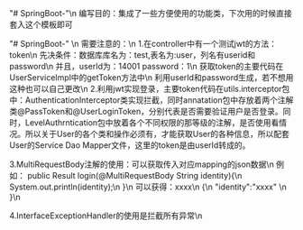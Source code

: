 "# SpringBoot-"\n 
编写目的：集成了一些方便使用的功能类，下次用的时候直接套入这个模板即可

"# SpringBoot-" \n
需要注意的：\n
1.在controller中有一个测试jwt的方法：token\n
先决条件：数据库库名为：test,表名为:user，列名有userid和password\n
并且，userId为：14001 password：1\n
获取token的主要代码在UserServiceImpl中的getToken方法中\n
利用userId和password生成，若不想用这种也可以自己更改\n
2.利用jwt实现登录，主要token代码在utils.interceptor包中：AuthenticationInterceptor类实现拦截，同时annatation包中存放着两个注解类@PassToken和@UserLoginToken，分别代表是否需要验证用户是否登录。同时，LevelAuthrntication包中放着各个不同权限的那等级的注解，是否使用看情况。所以关于User的各个类和操作必须有，才能获取User的各种信息，所以配套User的Service Dao Mapper文件，这里的token是由userId转成的。

3.MultiRequestBody注解的使用：可以获取传入对应mapping的json数据\n
例如：    public Result login(@MultiRequestBody String identity){\n
        System.out.println(identity);\n
    }\n
可以获得：xxxx\n
{\n
    "identity":"xxxx"	\n
}\n

4.InterfaceExceptionHandler的使用是拦截所有异常\n
